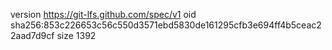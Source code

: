 version https://git-lfs.github.com/spec/v1
oid sha256:853c226653c56c550d3571ebd5830de161295cfb3e694ff4b5ceac22aad7d9cf
size 1392
